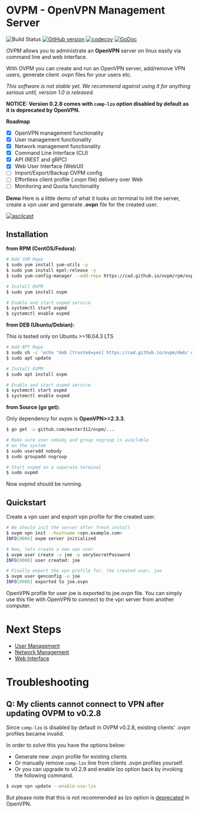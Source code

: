 # OVPM - OpenVPN Management Server

![Build Status](https://github.com/master312/ovpm/workflows/Go/badge.svg)
[![GitHub version](https://badge.fury.io/gh/cad%2Fovpm.svg)](https://badge.fury.io/gh/cad%2Fovpm)
[![codecov](https://codecov.io/gh/cad/ovpm/branch/master/graph/badge.svg)](https://codecov.io/gh/cad/ovpm)
[![GoDoc](https://godoc.org/github.com/master312/ovpm?status.svg)](https://godoc.org/github.com/master312/ovpm)

*OVPM* allows you to administrate an **OpenVPN** server on linux easily via command line and web interface. 

With OVPM you can create and run an OpenVPN server, add/remove VPN users, generate client .ovpn files for your users etc. 

*This software is not stable yet. We recommend against using it for anything serious until, version 1.0 is released.*

**NOTICE: Version 0.2.8 comes with `comp-lzo` option disabled by default as it is deprecated by OpenVPN.**

**Roadmap**

- [x] OpenVPN management functionality
- [x] User management functionality
- [x] Network management functionality
- [x] Command Line Interface (CLI)
- [x] API (REST and gRPC)
- [x] Web User Interface (WebUI)
- [ ] Import/Export/Backup OVPM config
- [ ] Effortless client profile (.ovpn file) delivery over Web
- [ ] Monitoring and Quota functionality

**Demo**
Here is a little demo of what it looks on terminal to init the server, create a vpn user and generate **.ovpn** file for the created user.

[![asciicast](https://asciinema.org/a/136016.png)](https://asciinema.org/a/136016)

 
## Installation
**from RPM (CentOS/Fedora):**

```bash
# Add YUM Repo
$ sudo yum install yum-utils -y
$ sudo yum install epel-release -y
$ sudo yum-config-manager --add-repo https://cad.github.io/ovpm/rpm/ovpm.repo

# Install OVPM
$ sudo yum install ovpm

# Enable and start ovpmd service
$ systemctl start ovpmd
$ systemctl enable ovpmd
```

**from DEB (Ubuntu/Debian):**

This is tested only on Ubuntu >=16.04.3 LTS

```bash
# Add APT Repo
$ sudo sh -c 'echo "deb [trusted=yes] https://cad.github.io/ovpm/deb/ ovpm main" >> /etc/apt/sources.list'
$ sudo apt update

# Install OVPM
$ sudo apt install ovpm

# Enable and start ovpmd service
$ systemctl start ovpmd
$ systemctl enable ovpmd  
```

**from Source (go get):**

Only dependency for ovpm is **OpenVPN>=2.3.3**.

```bash
$ go get -u github.com/master312/ovpm/...

# Make sure user nobody and group nogroup is available
# on the system
$ sudo useradd nobody
$ sudo groupadd nogroup

# Start ovpmd on a seperate terminal
$ sudo ovpmd
```

Now ovpmd should be running.

## Quickstart
Create a vpn user and export vpn profile for the created user.

```bash
# We should init the server after fresh install
$ ovpm vpn init --hostname <vpn.example.com>
INFO[0004] ovpm server initialized

# Now, lets create a new vpn user
$ ovpm user create -u joe -p verySecretPassword
INFO[0000] user created: joe

# Finally export the vpn profile for, the created user, joe
$ ovpm user genconfig -u joe
INFO[0000] exported to joe.ovpn
```

OpenVPN profile for user joe is exported to joe.ovpn file.
You can simply use this file with OpenVPN to connect to the vpn server from 
another computer.


# Next Steps

* [User Management](https://github.com/master312/ovpm/wiki/User-Management)
* [Network Management](https://github.com/master312/ovpm/wiki/Network-Management)
* [Web Interface](https://github.com/master312/ovpm/wiki/Web-Interface)

# Troubleshooting

## Q: My clients cannot connect to VPN after updating OVPM to v0.2.8

Since `comp-lzo` is disabled by default in OVPM v0.2.8, existing clients' .ovpn profiles became invalid.

In order to solve this you have the options below:

* Generate new .ovpn profile for existing clients
* Or manually remove `comp-lzo` line from clients .ovpn profiles yourself.
* Or you can upgrade to v0.2.9 and enable lzo option back by invoking the following command.
```bash
$ ovpm vpn update --enable-use-lzo
``` 
But please note that this is not recommended as lzo option is [deprecated](https://community.openvpn.net/openvpn/wiki/DeprecatedOptions?__cf_chl_jschl_tk__=0468cbb180cdf21ca5119b591d260538cf788d30-1595873970-0-AY1Yn79gf57uYv2hrAKPwvzk-xuDvhY79eHrxJqWw1hpbapF-XgOJSsglI70HxmV78LDzJSz7m_A7eDhvzo_hCM-tx4UB7PfccKTtoHATGrOBqq4mHDhggN_EwJ7yee3fIzLgc9kvhL9pOCiISlE3NpbC0SOX21tYwFs1njdpOVGG4dHLMyudNKRGexapsQxiD2i23r30i_dzqS12QobGvPe96CuWS84ARjIRAUlutT6t5SxkccyOBunduDnbgYoB7RN8x7ab8y8Paim9ypizKiEHbxwP0Z2Y3lXByKdzHUUZSJzjzolHyRyQx-nSBuZQQ#Option:--comp-lzo) in OpenVPN.